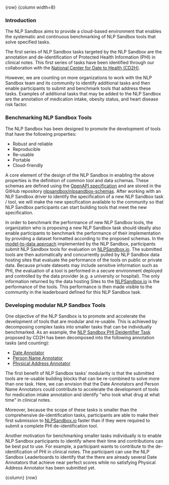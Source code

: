 <!-- markdownlint-disable-next-line first-line-h1 -->
{row}
{column width=8}

### Introduction

The NLP Sandbox aims to provide a cloud-based environment that enables the systematic and continuous benchmarking of NLP Sandbox tools that solve specified tasks.

The first series of NLP Sandbox tasks targeted by the NLP Sandbox are the annotation and de-identification of Protected Health Information (PHI) in clinical notes. This first series of tasks have been identified through our collaboration with the [National Center for Date to Health (CD2H)].

However, we are counting on more organizations to work with the NLP Sandbox team and its community to identify additional tasks and then enable participants to submit and benchmark tools that address these tasks. Examples of additional tasks that may be added to the NLP Sandbox are the annotation of medication intake, obesity status, and heart disease risk factor.

### Benchmarking NLP Sandbox Tools

The NLP Sandbox has been designed to promote the development of tools that have the following properties:

- Robust and reliable
- Reproducible
- Re-usable
- Portable
- Cloud-friendly

A core element of the design of the NLP Sandbox in enabling the above properties is the definition of common tool and data schemas. These schemas are defined using the [OpenAPI specification] and are stored in the GitHub repository [nlpsandbox/nlpsandbox-schemas]. After working with an NLP Sandbox driver to identify the specification of a new NLP Sandbox task / tool, we will make the new specification available to the community so that NLP Sandbox participants can start building tools that meet the new specification.

In order to benchmark the performance of new NLP Sandbox tools, the organization who is proposing a new NLP Sandbox task should ideally also enable participants to benchmark the performance of their implementation by providing a dataset formatted according to the proposed schemas. In the [model-to-data approach] implemented by the NLP Sandbox, participants submit NLP Sandbox tools for evaluation on [NLPSandbox.io]. The submitted tools are then automatically and concurrently pulled by NLP Sandbox data hosting sites that evaluate the performance of the tools on public or private data. Because private datesets may include sensitive information such as PHI, the evaluation of a tool is performed in a secure environment deployed and controlled by the data provider (e.g. a university or hospital). The only information returned by the data hosting Sites to the [NLPSandbox.io] is the performance of the tools. This performance is then made visible to the community in the leaderboard defined for this NLP Sandbox task.

### Developing modular NLP Sandbox Tools

One objective of the NLP Sandbox is to promote and accelerate the development of tools that are modular and re-usable. This is achieved by decomposing complex tasks into smaller tasks that can be individually benchmarked. As an example, the [NLP Sandbox PHI Deidentifier Task][phi-annotation-task] proposed by CD2H has been decomposed into the following annotation tasks (and counting):

- [Date Annotator][phi-annotation-task]
- [Person Name Annotator][phi-annotation-task]
- [Physical Address Annotator][phi-annotation-task]

The first benefit of NLP Sandbox tasks' modularity is that the submitted tools are re-usable building blocks that can be re-combined to solve more than one task. Here, we can envision that the Date Annotators and Person Name Annotators could contribute to accelerate the development of tools for medication intake annotation and identify "who took what drug at what time" in clinical notes.

Moreover, because the scope of these tasks is smaller than the comprehensive de-identification tasks, participants are able to make their first submission to [NLPSandbox.io] faster than if they were required to submit a complete PHI de-identification tool.

Another motivation for benchmarking smaller tasks individually is to enable NLP Sandbox participants to identify where their time and contributions can be best put to use. For example, a participant wants to contribute to the de-identification of PHI in clinical notes. The participant can use the NLP Sandbox Leaderboards to identify that the there are already several Date Annotators that achieve near perfect scores while no satisfying Physical Address Annotator has been submitted yet.

{column}
{row}

<!-- Links -->

[National Center for Date to Health (CD2H)]: https://cd2h.org/
[nlpsandbox/nlpsandbox-schemas]: https://github.com/nlpsandbox/nlpsandbox-schemas
[OpenAPI specification]: https://github.com/OAI/OpenAPI-Specification
[NLPSandbox.io]: https://nlpsandbox.io
[NLP Sandbox PHI Deidentifier API]: https://nlpsandbox.github.io/nlpsandbox-schemas/phi-deidentifier/latest/docs
[phi-annotation-task]: https://www.synapse.org/#!Synapse:syn22277124/wiki/608037
[model-to-data approach]: https://doi.org/10.1186/s13059-019-1794-0
